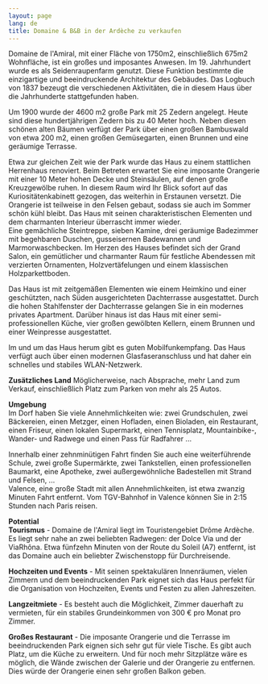 ```yaml
---
layout: page
lang: de
title: Domaine & B&B in der Ardèche zu verkaufen
---
```


Domaine de l'Amiral, mit einer Fläche von 1750m2, einschließlich 675m2 Wohnfläche, ist ein großes und imposantes Anwesen. Im 19. Jahrhundert wurde es als Seidenraupenfarm genutzt. Diese Funktion bestimmte die einzigartige und beeindruckende Architektur des Gebäudes. Das Logbuch von 1837 bezeugt die verschiedenen Aktivitäten, die in diesem Haus über die Jahrhunderte stattgefunden haben.

Um 1900 wurde der 4600 m2 große Park mit 25 Zedern angelegt. Heute sind diese hundertjährigen Zedern bis zu 40 Meter hoch. Neben diesen schönen alten Bäumen verfügt der Park über einen großen Bambuswald von etwa 200 m2, einen großen Gemüsegarten, einen Brunnen und eine geräumige Terrasse.

Etwa zur gleichen Zeit wie der Park wurde das Haus zu einem stattlichen Herrenhaus renoviert. Beim Betreten erwartet Sie eine imposante Orangerie mit einer 10 Meter hohen Decke und Steinsäulen, auf denen große Kreuzgewölbe ruhen. In diesem Raum wird Ihr Blick sofort auf das Kuriositätenkabinett gezogen, das weiterhin in Erstaunen versetzt. Die Orangerie ist teilweise in den Felsen gebaut, sodass sie auch im Sommer schön kühl bleibt. Das Haus mit seinen charakteristischen Elementen und dem charmanten Interieur überrascht immer wieder.   
Eine gemächliche Steintreppe, sieben Kamine, drei geräumige Badezimmer mit begehbaren Duschen, gusseisernen Badewannen und Marmorwaschbecken. Im Herzen des Hauses befindet sich der Grand Salon, ein gemütlicher und charmanter Raum für festliche Abendessen mit verzierten Ornamenten, Holzvertäfelungen und einem klassischen Holzparkettboden.

Das Haus ist mit zeitgemäßen Elementen wie einem Heimkino und einer geschützten, nach Süden ausgerichteten Dachterrasse ausgestattet. Durch die hohen Stahlfenster der Dachterrasse gelangen Sie in ein modernes privates Apartment. Darüber hinaus ist das Haus mit einer semi-professionellen Küche, vier großen gewölbten Kellern, einem Brunnen und einer Weinpresse ausgestattet.   
  
Im und um das Haus herum gibt es guten Mobilfunkempfang. Das Haus verfügt auch über einen modernen Glasfaseranschluss und hat daher ein schnelles und stabiles WLAN-Netzwerk.   
  
**Zusätzliches Land**
Möglicherweise, nach Absprache, mehr Land zum Verkauf, einschließlich Platz zum Parken von mehr als 25 Autos.

**Umgebung**  
Im Dorf haben Sie viele Annehmlichkeiten wie: zwei Grundschulen, zwei Bäckereien, einen Metzger, einen Hofladen, einen Bioladen, ein Restaurant, einen Friseur, einen lokalen Supermarkt, einen Tennisplatz, Mountainbike-, Wander- und Radwege und einen Pass für Radfahrer ...

Innerhalb einer zehnminütigen Fahrt finden Sie auch eine weiterführende Schule, zwei große Supermärkte, zwei Tankstellen, einen professionellen Baumarkt, eine Apotheke, zwei außergewöhnliche Badestellen mit Strand und Felsen, ...  
Valence, eine große Stadt mit allen Annehmlichkeiten, ist etwa zwanzig Minuten Fahrt entfernt. Vom TGV-Bahnhof in Valence können Sie in 2:15 Stunden nach Paris reisen.   
  
**Potential**  
**Tourismus** - Domaine de l'Amiral liegt im Touristengebiet Drôme Ardèche. Es liegt sehr nahe an zwei beliebten Radwegen: der Dolce Via und der ViaRhôna. Etwa fünfzehn Minuten von der Route du Soleil (A7) entfernt, ist das Domaine auch ein beliebter Zwischenstopp für Durchreisende.   
  
**Hochzeiten und Events** - Mit seinen spektakulären Innenräumen, vielen Zimmern und dem beeindruckenden Park eignet sich das Haus perfekt für die Organisation von Hochzeiten, Events und Festen zu allen Jahreszeiten.

**Langzeitmiete** - Es besteht auch die Möglichkeit, Zimmer dauerhaft zu vermieten, für ein stabiles Grundeinkommen von 300 € pro Monat pro Zimmer.

**Großes Restaurant** - Die imposante Orangerie und die Terrasse im beeindruckenden Park eignen sich sehr gut für viele Tische. Es gibt auch Platz, um die Küche zu erweitern. Und für noch mehr Sitzplätze wäre es möglich, die Wände zwischen der Galerie und der Orangerie zu entfernen. Dies würde der Orangerie einen sehr großen Balkon geben.